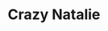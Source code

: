 ---
raw_url: https://prdwebappstorage.blob.core.windows.net/kansaspattons/images/gallery-2009-10-18/photo00732.jpg
thumb_url: https://prdwebappstorage.blob.core.windows.net/kansaspattons/images/gallery-2009-10-18/thumb_photo00732.jpg
index: 13
title: Crazy Natalie
---